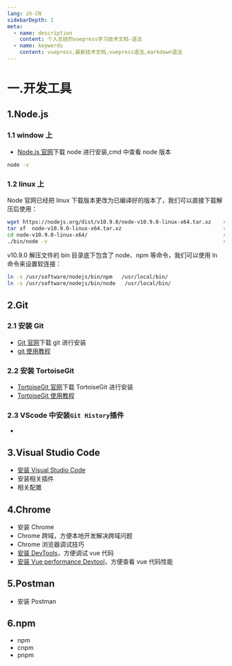 ```yaml
---
lang: zh-CN
sidebarDepth: 1
meta:
  - name: description
    content: 个人总结的vuepress学习技术文档-语法
  - name: keywords
    content: vuepress,最新技术文档,vuepress语法,markdown语法
---
```


# 一.开发工具

## 1.Node.js

### 1.1 window 上

- [Node.js 官网](http://nodejs.cn)下载 node 进行安装,cmd 中查看 node 版本

```sh
node -v
```

### 1.2 linux 上

Node 官网已经把 linux 下载版本更改为已编译好的版本了，我们可以直接下载解压后使用：

```sh
wget https://nodejs.org/dist/v10.9.0/node-v10.9.0-linux-x64.tar.xz    # 下载
tar xf  node-v10.9.0-linux-x64.tar.xz                                 # 解压
cd node-v10.9.0-linux-x64/                                            # 进入解压目录
./bin/node -v                                                         # 执行node命令 查看版本
```

v10.9.0
解压文件的 bin 目录底下包含了 node、npm 等命令，我们可以使用 ln 命令来设置软连接：

```sh
ln -s /usr/software/nodejs/bin/npm   /usr/local/bin/
ln -s /usr/software/nodejs/bin/node   /usr/local/bin/
```

## 2.Git

### 2.1 安装 Git

- [Git 官网](https://git-scm.com)下载 git 进行安装
- [git 使用教程]()

### 2.2 安装 TortoiseGit

- [TortoiseGit 官网](https://tortoisegit.org/download/)下载 TortoiseGit 进行安装
- [TortoiseGit 使用教程]()

### 2.3 VScode 中安装`Git History`插件

-

## 3.Visual Studio Code

- [安装 Visual Studio Code](https://code.visualstudio.com)
- 安装相关插件
- 相关配置
## 4.Chrome

- 安装 Chrome
- Chrome 跨域，方便本地开发解决跨域问题
- Chrome 浏览器调试技巧
- [安装 DevTools](https://github.com/vuejs/devtools)，方便调试 vue 代码
- [安装 Vue performance Devtool](https://github.com/vuejs/devtools)，方便查看 vue 代码性能

## 5.Postman

- 安装 Postman

## 6.npm

- npm
- cnpm
- pnpm
